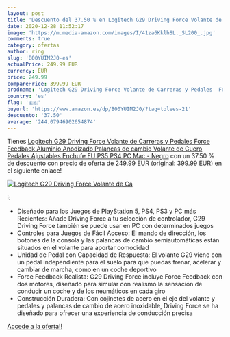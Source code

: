 ```yaml
---
layout: post
title: 'Descuento del 37.50 % en Logitech G29 Driving Force Volante de Ca'
date: 2020-12-28 11:52:17
image: 'https://m.media-amazon.com/images/I/41za6KklhSL._SL200_.jpg'
comments: true
category: ofertas
author: ring
slug: 'B00YUIM2J0-es'
actualPrice: 249.99 EUR
currency: EUR
price: 249.99
comparePrice: 399.99 EUR
prodname: 'Logitech G29 Driving Force Volante de Carreras y Pedales  Force Feedback  Aluminio Anodizado  Palancas de cambio  Volante de Cuero  Pedales Ajustables  Enchufe EU  PS5  PS4  PC  Mac - Negro'
country: 'es'
flag: '🇪🇸'
buyurl: 'https://www.amazon.es/dp/B00YUIM2J0/?tag=tolees-21'
descuento: '37.50'
average: '244.07946902654874'
---
```


Tienes [Logitech G29 Driving Force Volante de Carreras y Pedales  Force Feedback  Aluminio Anodizado  Palancas de cambio  Volante de Cuero  Pedales Ajustables  Enchufe EU  PS5  PS4  PC  Mac - Negro](https://www.amazon.es/dp/B00YUIM2J0/?tag=tolees-21) con un 37.50 % de descuento con precio de oferta de 249.99 EUR (original: 399.99 EUR) en el siguiente enlace!

[![Logitech G29 Driving Force Volante de Ca](https://m.media-amazon.com/images/I/41za6KklhSL._SL200_.jpg)](https://www.amazon.es/dp/B00YUIM2J0/?tag=tolees-21)

ℹ️:

- Diseñado para los Juegos de PlayStation 5, PS4, PS3 y PC más Recientes: Añade Driving Force a tu selección de controlador, G29 Driving Force también se puede usar en PC con determinados juegos
- Controles para Juegos de Fácil Acceso: El mando de dirección, los botones de la consola y las palancas de cambio semiautomáticas están situados en el volante para aportar comodidad
- Unidad de Pedal con Capacidad de Respuesta: El volante G29 viene con un pedal independiente para el suelo para que puedas frenar, acelerar y cambiar de marcha, como en un coche deportivo
- Force Feedback Realista: G29 Driving Force incluye Force Feedback con dos motores, diseñado para simular con realismo la sensación de conducir un coche y de los neumáticos en cada giro
- Construcción Duradera: Con cojinetes de acero en el eje del volante y pedales y palancas de cambio de acero inoxidable, Driving Force se ha diseñado para ofrecer una experiencia de conducción precisa

[Accede a la oferta!!](https://www.amazon.es/dp/B00YUIM2J0/?tag=tolees-21)
